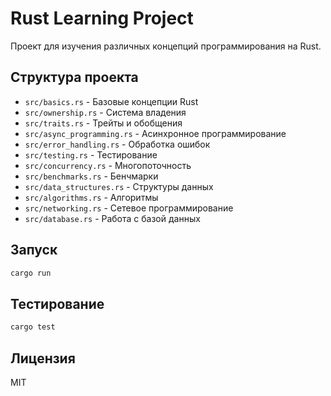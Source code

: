 # Rust Learning Project

Проект для изучения различных концепций программирования на Rust.

## Структура проекта

- `src/basics.rs` - Базовые концепции Rust
- `src/ownership.rs` - Система владения
- `src/traits.rs` - Трейты и обобщения
- `src/async_programming.rs` - Асинхронное программирование
- `src/error_handling.rs` - Обработка ошибок
- `src/testing.rs` - Тестирование
- `src/concurrency.rs` - Многопоточность
- `src/benchmarks.rs` - Бенчмарки
- `src/data_structures.rs` - Структуры данных
- `src/algorithms.rs` - Алгоритмы
- `src/networking.rs` - Сетевое программирование
- `src/database.rs` - Работа с базой данных

## Запуск

```bash
cargo run
```

## Тестирование

```bash
cargo test
```

## Лицензия

MIT 
